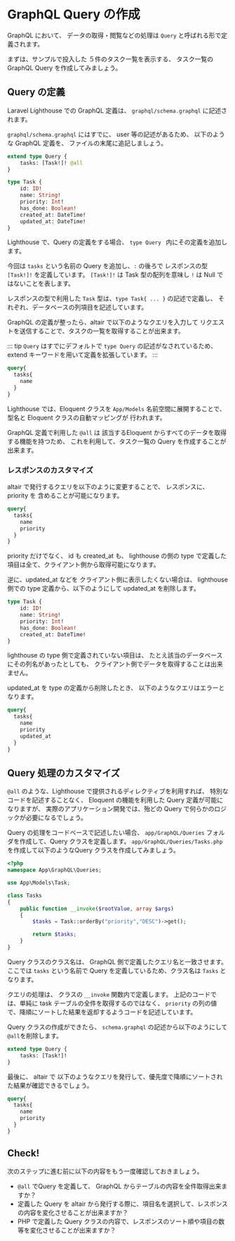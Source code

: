 # GraphQL Query の作成

GraphQL において、
データの取得・閲覧などの処理は `Query` と呼ばれる形で定義されます。

まずは、サンプルで投入した ５件のタスク一覧を表示する、
タスク一覧の GraphQL Query を作成してみましょう。

## Query の定義

Laravel Lighthouse での GraphQL 定義は、
`graphql/schema.graphql` に記述されます。

`graphql/schema.graphql` にはすでに、 user 等の記述があるため、
以下のような GraphQL 定義を、 ファイルの末尾に追記しましょう。

```graphql
extend type Query {
    tasks: [Task!]! @all
}

type Task {
    id: ID!
    name: String!
    priority: Int!
    has_done: Boolean!
    created_at: DateTime!
    updated_at: DateTime!
}
```

Lighthouse で、Query の定義をする場合、 `type Query ` 内にその定義を追加します。

今回は `tasks` という名前の Query を追加し、`:` の後ろで レスポンスの型 `[Task!]!` を定義しています。
`[Task!]!` は Task 型の配列を意味し `!` は Null ではないことを表します。

レスポンスの型で利用した `Task` 型は、`type Task{ ... }` の記述で定義し、
それぞれ、データベースの列項目を記述しています。

GraphQL の定義が整ったら、altair で以下のようなクエリを入力して
リクエストを送信することで、タスクの一覧を取得することが出来ます。

::: tip
`Query` はすでにデフォルトで `type Query` の記述がなされているため、
extend キーワードを用いて定義を拡張しています。
:::

```graphql
query{
  tasks{
    name
  }
}
```

Lighthouse では、Eloquent クラスを `App/Models` 名前空間に展開することで、
型名と Eloquent クラスの自動マッピングが 行われます。

GraphQL 定義で利用した `@all` は 該当するEloquent からすべてのデータを取得する機能を持つため、
これを利用して、タスク一覧の Query を作成することが出来ます。

### レスポンスのカスタマイズ

altair で発行するクエリを以下のように変更することで、
レスポンスに、 priority を 含めることが可能になります。

```graphql
query{
  tasks{
    name
    priority
  }
}
```

priority だけでなく、 id も created_at も、
lighthouse の側の type で定義した項目は全て、クライアント側から取得可能になります。

逆に、updated_at などを クライアント側に表示したくない場合は、
lighthouse 側での type 定義から、以下のようにして updated_at を削除します。

```graphql
type Task {
    id: ID!
    name: String!
    priority: Int!
    has_done: Boolean!
    created_at: DateTime!
}
```

lighthouse の type 側で定義されていない項目は、
たとえ該当のデータベースにその列名があったとしても、
クライアント側でデータを取得することは出来ません。

updated_at を type の定義から削除したとき、
以下のようなクエリはエラーとなります。

```graphql
query{
  tasks{
    name
    priority
    updated_at
  }
}
```

## Query 処理のカスタマイズ

`@all` のような、Lighthouse で提供されるディレクティブを利用すれば、
特別なコードを記述することなく、 Eloquent の機能を利用した Query 定義が可能になりますが、
実際のアプリケーション開発では、殆どの Query で何らかのロジックが必要になるでしょう。

Query の処理をコードベースで記述したい場合、
`app/GraphQL/Queries` フォルダを作成して、Query クラスを定義します。
`app/GraphQL/Queries/Tasks.php` を作成して以下のようなQuery クラスを作成してみましょう。

```php
<?php
namespace App\GraphQL\Queries;

use App\Models\Task;

class Tasks
{
    public function __invoke($rootValue, array $args)
    {
        $tasks = Task::orderBy("priority","DESC")->get();

        return $tasks;
    }
}
```

Query クラスのクラス名は、 GraphQL 側で定義したクエリ名と一致させます。
ここでは `tasks` という名前で Query を定義しているため、クラス名は `Tasks` となります。

クエリの処理は、 クラスの `__invoke` 関数内で定義します。
上記のコードでは、単純に task テーブルの全件を取得するのではなく、
`priority` の列の値で、降順にソートした結果を返却するようコードを記述しています。

Query クラスの作成ができたら、
`schema.graphql` の記述から以下のようにして `@all`を削除します。

```graphql
extend type Query {
    tasks: [Task!]!
}
```

最後に、 altair で 以下のようなクエリを発行して、優先度で降順にソートされた結果が確認できるでしょう。

```graphql
query{
  tasks{
    name
    priority
  }
}
```

## Check!

次のステップに進む前に以下の内容をもう一度確認しておきましょう。

- `@all` でQuery を定義して、 GraphQL からテーブルの内容を全件取得出来ますか？
- 定義した Query を altair から発行する際に、項目名を選択して、レスポンスの内容を変化させることが出来ますか？
- PHP で定義した Query クラスの内容で、レスポンスのソート順や項目の数等を変化させることが出来ますか？


